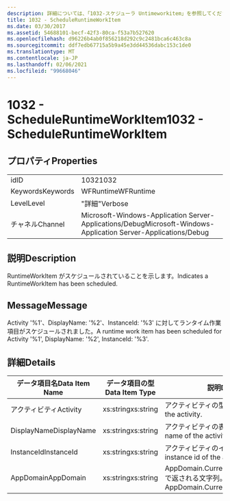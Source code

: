 ```yaml
---
description: 詳細については、「1032-スケジューラ Untimeworkitem」を参照してください。
title: 1032 - ScheduleRuntimeWorkItem
ms.date: 03/30/2017
ms.assetid: 54688101-becf-42f3-80ca-f53a7b527620
ms.openlocfilehash: d96226b4ab0f856218d292c9c2481bca6c463c8a
ms.sourcegitcommit: ddf7edb67715a5b9a45e3dd44536dabc153c1de0
ms.translationtype: MT
ms.contentlocale: ja-JP
ms.lasthandoff: 02/06/2021
ms.locfileid: "99668046"
---
```

# <a name="1032---scheduleruntimeworkitem"></a><span data-ttu-id="00651-103">1032 - ScheduleRuntimeWorkItem</span><span class="sxs-lookup"><span data-stu-id="00651-103">1032 - ScheduleRuntimeWorkItem</span></span>

## <a name="properties"></a><span data-ttu-id="00651-104">プロパティ</span><span class="sxs-lookup"><span data-stu-id="00651-104">Properties</span></span>  
  
|||  
|-|-|  
|<span data-ttu-id="00651-105">id</span><span class="sxs-lookup"><span data-stu-id="00651-105">ID</span></span>|<span data-ttu-id="00651-106">1032</span><span class="sxs-lookup"><span data-stu-id="00651-106">1032</span></span>|  
|<span data-ttu-id="00651-107">Keywords</span><span class="sxs-lookup"><span data-stu-id="00651-107">Keywords</span></span>|<span data-ttu-id="00651-108">WFRuntime</span><span class="sxs-lookup"><span data-stu-id="00651-108">WFRuntime</span></span>|  
|<span data-ttu-id="00651-109">Level</span><span class="sxs-lookup"><span data-stu-id="00651-109">Level</span></span>|<span data-ttu-id="00651-110">"詳細"</span><span class="sxs-lookup"><span data-stu-id="00651-110">Verbose</span></span>|  
|<span data-ttu-id="00651-111">チャネル</span><span class="sxs-lookup"><span data-stu-id="00651-111">Channel</span></span>|<span data-ttu-id="00651-112">Microsoft-Windows-Application Server-Applications/Debug</span><span class="sxs-lookup"><span data-stu-id="00651-112">Microsoft-Windows-Application Server-Applications/Debug</span></span>|  
  
## <a name="description"></a><span data-ttu-id="00651-113">説明</span><span class="sxs-lookup"><span data-stu-id="00651-113">Description</span></span>  

 <span data-ttu-id="00651-114">RuntimeWorkItem がスケジュールされていることを示します。</span><span class="sxs-lookup"><span data-stu-id="00651-114">Indicates a RuntimeWorkItem has been scheduled.</span></span>  
  
## <a name="message"></a><span data-ttu-id="00651-115">Message</span><span class="sxs-lookup"><span data-stu-id="00651-115">Message</span></span>  

 <span data-ttu-id="00651-116">Activity '%1'、DisplayName: '%2'、InstanceId: '%3' に対してランタイム作業項目がスケジュールされました。</span><span class="sxs-lookup"><span data-stu-id="00651-116">A runtime work item has been scheduled for Activity '%1', DisplayName: '%2', InstanceId: '%3'.</span></span>  
  
## <a name="details"></a><span data-ttu-id="00651-117">詳細</span><span class="sxs-lookup"><span data-stu-id="00651-117">Details</span></span>  
  
|<span data-ttu-id="00651-118">データ項目名</span><span class="sxs-lookup"><span data-stu-id="00651-118">Data Item Name</span></span>|<span data-ttu-id="00651-119">データ項目の型</span><span class="sxs-lookup"><span data-stu-id="00651-119">Data Item Type</span></span>|<span data-ttu-id="00651-120">説明</span><span class="sxs-lookup"><span data-stu-id="00651-120">Description</span></span>|  
|--------------------|--------------------|-----------------|  
|<span data-ttu-id="00651-121">アクティビティ</span><span class="sxs-lookup"><span data-stu-id="00651-121">Activity</span></span>|<span data-ttu-id="00651-122">xs:string</span><span class="sxs-lookup"><span data-stu-id="00651-122">xs:string</span></span>|<span data-ttu-id="00651-123">アクティビティの型名。</span><span class="sxs-lookup"><span data-stu-id="00651-123">The type name of the activity.</span></span>|  
|<span data-ttu-id="00651-124">DisplayName</span><span class="sxs-lookup"><span data-stu-id="00651-124">DisplayName</span></span>|<span data-ttu-id="00651-125">xs:string</span><span class="sxs-lookup"><span data-stu-id="00651-125">xs:string</span></span>|<span data-ttu-id="00651-126">アクティビティの表示名。</span><span class="sxs-lookup"><span data-stu-id="00651-126">The display name of the activity.</span></span>|  
|<span data-ttu-id="00651-127">InstanceId</span><span class="sxs-lookup"><span data-stu-id="00651-127">InstanceId</span></span>|<span data-ttu-id="00651-128">xs:string</span><span class="sxs-lookup"><span data-stu-id="00651-128">xs:string</span></span>|<span data-ttu-id="00651-129">アクティビティのインスタンス ID。</span><span class="sxs-lookup"><span data-stu-id="00651-129">The instance id of the activity.</span></span>|  
|<span data-ttu-id="00651-130">AppDomain</span><span class="sxs-lookup"><span data-stu-id="00651-130">AppDomain</span></span>|<span data-ttu-id="00651-131">xs:string</span><span class="sxs-lookup"><span data-stu-id="00651-131">xs:string</span></span>|<span data-ttu-id="00651-132">AppDomain.CurrentDomain.FriendlyName で返される文字列。</span><span class="sxs-lookup"><span data-stu-id="00651-132">The string returned by AppDomain.CurrentDomain.FriendlyName.</span></span>|
